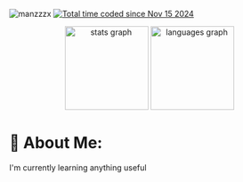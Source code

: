 <p align="left"> <img src="https://komarev.com/ghpvc/?username=manzzzx&label=Profile%20views&color=0e75b6&style=flat" alt="manzzzx" /> <a href="https://wakatime.com/@4cb28aa2-08b9-4285-b693-31c9469197ae"><img src="https://wakatime.com/badge/user/4cb28aa2-08b9-4285-b693-31c9469197ae.svg" alt="Total time coded since Nov 15 2024" /></a></p>





<div align="center">
  <img src="https://github-readme-stats.vercel.app/api?username=manzzzx&hide_title=false&hide_rank=false&show_icons=true&include_all_commits=true&count_private=true&disable_animations=false&theme=dracula&locale=en&hide_border=false" height="150" alt="stats graph"  />
  <img src="https://github-readme-stats.vercel.app/api/top-langs?username=manzzzx&locale=en&hide_title=false&layout=compact&card_width=320&langs_count=5&theme=dracula&hide_border=false" height="150" alt="languages graph"  />
</div>




# 💫 About Me:
I'm currently learning anything useful<br>
